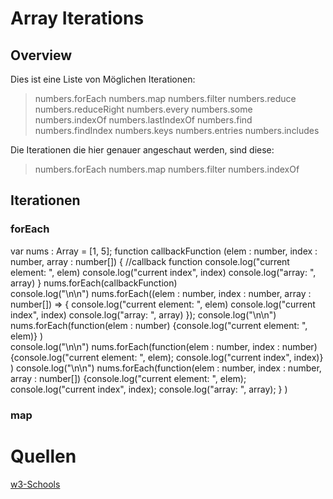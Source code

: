 # Array Iterations

## Overview
Dies ist eine Liste von Möglichen Iterationen:

> numbers.forEach
> numbers.map
> numbers.filter
> numbers.reduce
> numbers.reduceRight
> numbers.every
> numbers.some
> numbers.indexOf
> numbers.lastIndexOf
> numbers.find
> numbers.findIndex
> numbers.keys
> numbers.entries
> numbers.includes

Die Iterationen die hier genauer angeschaut werden, sind diese:

> numbers.forEach
> numbers.map
> numbers.filter
> numbers.indexOf

## Iterationen

### forEach

var nums : Array<number> = [1, 5];
function callbackFunction (elem : number, index : number, array : number[]) {       //callback function
    console.log("current element: ", elem)
    console.log("current index", index)
    console.log("array: ", array)
}
nums.forEach(callbackFunction)  
console.log("\n\n")
nums.forEach((elem : number, index : number, array : number[]) => {
    console.log("current element: ", elem)
    console.log("current index", index)
    console.log("array: ", array)
});
console.log("\n\n")
nums.forEach(function(elem : number) {console.log("current element: ", elem)} )     
console.log("\n\n")
nums.forEach(function(elem : number, index : number) {console.log("current element: ", elem); console.log("current index", index)} )
console.log("\n\n")
nums.forEach(function(elem : number, index : number, array : number[]) {console.log("current element: ", elem); console.log("current index", index); console.log("array: ", array); } )

### map


# Quellen

[w3-Schools](https://www.w3schools.com/js/js_array_iteration.asp)